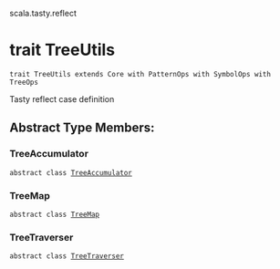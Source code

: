 scala.tasty.reflect
# trait TreeUtils

<pre><code class="language-scala" >trait TreeUtils extends Core with PatternOps with SymbolOps with TreeOps</pre></code>
Tasty reflect case definition

## Abstract Type Members:
### TreeAccumulator
<pre><code class="language-scala" >abstract class <a href="./TreeUtils/TreeAccumulator.md">TreeAccumulator</a></pre></code>
### TreeMap
<pre><code class="language-scala" >abstract class <a href="./TreeUtils/TreeMap.md">TreeMap</a></pre></code>
### TreeTraverser
<pre><code class="language-scala" >abstract class <a href="./TreeUtils/TreeTraverser.md">TreeTraverser</a></pre></code>
